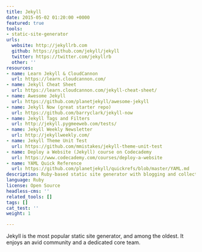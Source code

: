 ```yaml
---
title: Jekyll
date: 2015-05-02 01:20:00 +0000
featured: true
tools:
- static-site-generator
urls:
  website: http://jekyllrb.com
  github: https://github.com/jekyll/jekyll
  twitter: https://twitter.com/jekyllrb
  other: ''
resources:
- name: Learn Jekyll & CloudCannon
  url: https://learn.cloudcannon.com/
- name: Jekyll Cheat Sheet
  url: https://learn.cloudcannon.com/jekyll-cheat-sheet/
- name: Awesome Jekyll
  url: https://github.com/planetjekyll/awesome-jekyll
- name: Jekyll Now (great starter repo)
  url: https://github.com/barryclark/jekyll-now
- name: Jekyll Tags and Filters
  url: http://jekyll.pygmeeweb.com/tests/
- name: Jekyll Weekly Newsletter
  url: http://jekyllweekly.com/
- name: Jekyll Theme Unit Test
  url: https://github.com/mmistakes/jekyll-theme-unit-test
- name: Deploy a Website (Jekyll) course on Codecademy
  url: https://www.codecademy.com/courses/deploy-a-website
- name: YAML Quick Reference
  url: https://github.com/planetjekyll/quickrefs/blob/master/YAML.md
description: Ruby-based static site generator with blogging and collections
language: Ruby
license: Open Source
headless-cms: ''
related_tools: []
tags: []
cat_test: ''
weight: 1

---
```

Jekyll is the most popular static site generator, and among the oldest. It enjoys an avid community and a dedicated core team.
